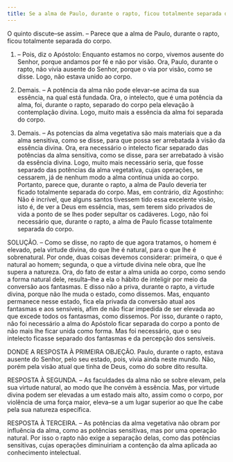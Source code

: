 ```yaml
---
title: Se a alma de Paulo, durante o rapto, ficou totalmente separada do corpo
---
```


O quinto discute–se assim. – Parece que a alma de Paulo, durante o rapto, ficou totalmente separada do corpo.  

1. – Pois, diz o Apóstolo: Enquanto estamos no corpo, vivemos ausente do Senhor, porque andamos por fé e não por visão. Ora, Paulo, durante o rapto, não vivia ausente do Senhor, porque o via por visão, como se disse. Logo, não estava unido ao corpo.  

2. Demais. – A potência da alma não pode elevar–se acima da sua essência, na qual está fundada. Ora, o intelecto, que é uma potência da alma, foi, durante o rapto, separado do corpo pela elevação à contemplação divina. Logo, muito mais a essência da alma foi separada do corpo.  

3. Demais. – As potencias da alma vegetativa são mais materiais que a da alma sensitiva, como se disse, para que possa ser arrebatada à visão da essência divina. Ora, era necessário o intelecto ficar separado das potências da alma sensitiva, como se disse, para ser arrebatado à visão da essência divina. Logo, muito mais necessário seria, que fosse separado das potências da alma vegetativa, cujas operações, se cessarem, já de nenhum modo a alma continua unida ao corpo. Portanto, parece que, durante o rapto, a alma de Paulo deveria ter ficado totalmente separada do corpo. Mas, em contrário, diz Agostinho: Não é incrível, que alguns santos tivessem tido essa excelente visão, isto é, de ver a Deus em essência, mas, sem terem sido privados de vida a ponto de se lhes poder sepultar os cadáveres. Logo, não foi necessário que, durante o rapto, a alma de Paulo ficasse totalmente separada do corpo.  

SOLUÇÃO. – Como se disse, no rapto de que agora tratamos, o homem é elevado, pela virtude divina, do que lhe é natural, para o que lhe é sobrenatural. Por onde, duas coisas devemos considerar: primeira, o que é natural ao homem; segunda, o que a virtude divina nele obra, que lhe supera a natureza. Ora, do fato de estar a alma unida ao corpo, como sendo a forma natural dele, resulta–lhe a ela o hábito de inteligir por meio da conversão aos fantasmas. E disso não a priva, durante o rapto, a virtude divina, porque não lhe muda o estado, como dissemos. Mas, enquanto permanece nesse estado, fica ela privada da conversão atual aos fantasmas e aos sensíveis, afim de não ficar impedida de ser elevada ao que excede todos os fantasmas, como dissemos. Por isso, durante o rapto, não foi necessário a alma do Apóstolo ficar separada do corpo a ponto de não mais lhe ficar unida como forma. Mas foi necessário, que o seu intelecto ficasse separado dos fantasmas e da percepção dos sensíveis.  

DONDE A RESPOSTA À PRIMEIRA OBJEÇÃO. Paulo, durante o rapto, estava ausente do Senhor, pelo seu estado, pois, vivia ainda neste mundo. Não, porém pela visão atual que tinha de Deus, como do sobre dito resulta.  

RESPOSTA À SEGUNDA. – As faculdades da alma não se sobre elevam, pela sua virtude natural, ao modo que lhe convém à essência. Mas, por virtude divina podem ser elevadas a um estado mais alto, assim como o corpo, por violência de uma força maior, eleva–se a um lugar superior ao que lhe cabe pela sua natureza específica.  

RESPOSTA À TERCEIRA. – As potências da alma vegetativa não obram por influência da alma, como as potências sensitivas, mas por uma operação natural. Por isso o rapto não exige a separação delas, como das potências sensitivas, cujas operações diminuiriam a contenção da alma aplicada ao conhecimento intelectual.